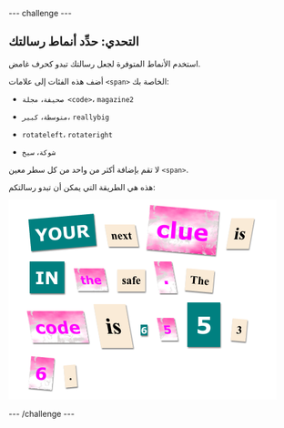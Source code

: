 \--- challenge \---

## التحدي: حدِّد أنماط رسالتك

استخدم الأنماط المتوفرة لجعل رسالتك تبدو كحرف غامض.

أضف هذه الفئات إلى علامات `<span>` الخاصة بك:

+ `صحيفة`، `مجلة <code>`، `magazine2`

+ `متوسطة`، `كبير`، `reallybig`

+ `rotateleft`، `rotateright`

+ `شوكة`، `سيخ`

لا تقم بإضافة أكثر من واحد من كل سطر معين `<span>`.

هذه هي الطريقة التي يمكن أن تبدو رسالتكم:

![لقطة الشاشة](images/letter-challenge1.png)

\--- /challenge \---